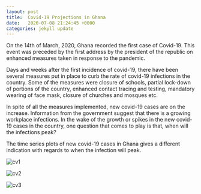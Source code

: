 ```yaml
---
layout: post
title:  Covid-19 Projections in Ghana
date:   2020-07-08 21:24:45 +0000
categories: jekyll update
---
```


On the 14th of March, 2020, Ghana recorded the first case of  Covid-19. This event was preceded by the first address by the president  of the republic on enhanced measures taken in response to the pandemic.

Days and weeks after the first incidence of covid-19, there have been several measures put in place to curb the rate of covid-19 infections  in the country. Some of the measures were closure of schools, partial  lock-down of portions of the country, enhanced contact tracing and  testing, mandatory wearing of face mask, closure of churches and mosques etc.

In spite of all the measures implemented, new covid-19 cases are on  the increase. Information from the government  suggest that there is a  growing workplace infections. In the wake of the growth or spikes in the new covid-19 cases in the country, one question that comes to play is  that, when will the infections peak?	

The time series plots of new covid-19 cases in Ghana gives a different indication with regards to when the infection will peak.

[covid-19 projections in Ghana]: https://credits801134125.wordpress.com/2020/07/08/covid-19-projections-in-ghana/

![cv1](C:/Users/user11/Documents/GitHub/Joseph1Otoo.github.io/images/cv1.png)



![cv2](C:/Users/user11/Documents/GitHub/Joseph1Otoo.github.io/images/cv2.png)



![cv3](C:/Users/user11/Documents/GitHub/Joseph1Otoo.github.io/images/cv3.png)